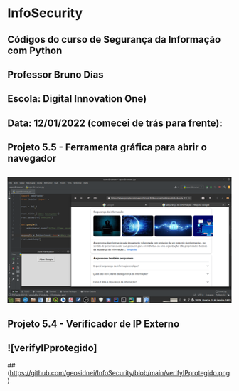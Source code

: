 # InfoSecurity
## Códigos do curso de Segurança da Informação com Python
## Professor Bruno Dias 
## Escola: Digital Innovation One)
## Data: 12/01/2022 (comecei de trás para frente):

## Projeto 5.5 - Ferramenta gráfica para abrir o navegador

## ![TkinterNavegador](https://github.com/geosidnei/InfoSecurity/blob/main/TkinterNavegador.png)

## Projeto 5.4 - Verificador de IP Externo

## ![verifyIPprotegido]
##(https://github.com/geosidnei/InfoSecurity/blob/main/verifyIPprotegido.png)


